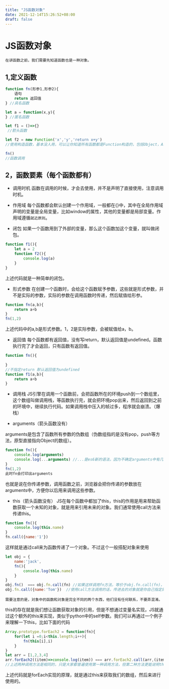 ```yaml
---
title: "JS函数对象"
date: 2021-12-14T15:26:52+08:00
draft: false
---
```


# JS函数对象

`在讲函数之前，我们需要先知道函数也是一种对象。`

## 1,定义函数

```javascript
function fn(形参1,形参2){
    语句
    return 返回值
} //具名函数

let a = function(x,y){
} //匿名函数

let f1 = ()=>{}
 //箭头函数

let f2 = new Function('x','y','return x+y')
//使用构造函数，基本没人用，可以让你知道所有函数都是Function构造的，包括Object，Array，Function本身。

fn()
//函数调用

```
## 2，函数要素（每个函数都有）

* 调用时机
函数在调用的时候，才会去使用，并不是声明了直接使用，注意调用时机。

* 作用域
每个函数都会默认创建一个作用域，一般都在{}中，其中在全局作用域声明的变量是全局变量，比如window的属性，其他的变量都是局部变量。作用域遵循`就近原则`。

* 闭包
如果一个函数用到了外部的变量，那么这个函数加这个变量，就叫做闭包。
```javascript
function f1(){
    let a = 2
    function f2(){
        console.log(a)
    }
}
```
上述代码就是一种简单的闭包。

* 形式参数
在创建一个函数时，会给这个函数赋予参数，这些就是形式参数，并不是实际的参数，实际的参数在调用函数时传递，然后赋值给形参。
```javascript
function fn(a,b){
    return a+b
}
fn(1,2)
```
上述代码中的a,b是形式参数。1，2是实际参数，会被赋值给a，b。

* 返回值
每个函数都有返回值，没有写return，默认返回值是undefined。函数执行完了才会返回，只有函数有返回值。
```javascript
function fn(){
    
}
//不指定return 默认返回值为undefined
function f1(a,b){
    return a+b
}
```

* 调用栈
JS引擎在调用一个函数前，会把函数所在的环境push到一个数组里，这个数组叫做调用栈，等函数执行完，就会把环境pop出来，然后返回到之前的环境中，继续执行代码。如果调用栈中压入的帧过多，程序就会崩溃。（爆栈）

* arguments（箭头函数没有）

arguments是包含了函数所有参数的伪数组（伪数组指的是没有pop，push等方法，原型直接指向Object的数组）。
```javascript
function fn(){
    console.log(arguments)
    console.log(...arguments) //...是es6新的语法，因为不确定arguments中有几个，用...来展开这些参数。
}
fn(1,2)
此时fn会打印出arguments
```
也就是说在你传递参数，调用函数之前，浏览器会把你传递的参数放在arguments中，方便你以后用来调用这些参数。

* this（箭头函数没有）
JS在每个函数中都加了this，this的作用是用来帮助函数获取一个未知的对象，就是用来引用未来的对象。我们通常使用call方法来传递this。
```javascript
function fn(){
    console.log(this.name)
}
fn.call({name:'1'})
```
这样就是通过call来为函数传递了一个对象。不过这个一般搭配对象来使用

```javascript
let obj = {
    name:'jack',
    fn(){
        console.log(this.name)
    }
}
obj.fn()  === obj.fn.call(fn) //如果这样调用fn方法，等价于obj.fn.call(fn)，js会默认帮你把fn前面的obj传进去，作为你要传递的对象。
obj.fn.call({name:'Tom'})  //使用call方法调用的话，传进去的对象就是你自己指定的对象，这样更容易理解一些。

```
`需要注意的是，对象中的函数和对象是完全不同的两个东西，他们没有任何联系，不要弄混淆。`

this的存在就是我们想让函数获取对象的引用，但是不想通过变量名实现，JS就通过这个额外的this来实现，类似于python中的self参数。我们可以再通过一个例子来理解一下this，比如下面的代码
```javascript
Array.prototype.forEach2 = function(fn){
    for(let i =0;i<this.length;i++){
        fn(this[i],i)
    }
}
let arr = [1,2,3,4]
arr.forEach2((item)=>console.log(item)) === arr.forEach2.call(arr,(item)=>console.log(item))
//上述两种调用方法是相同的，只是大家都普遍使用第一种调用方法，但第二种方法更能说明this的作用是什么。

```
上述代码就是forEach实现的原理，就是通过this来获取我们的数组，然后来进行使用的。

